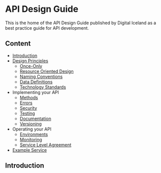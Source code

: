 # API Design Guide
This is the home of the API Design Guide published by Digital Iceland 
as a best practice guide for API development.

## Content
- [Introduction](#introduction)
- [Design Principles](./design-principles/README.md)
  - [Once-Only](./design-principles/once-only.md)
  - [Resource Oriented Design](./design-principles/resource-oriented-design.md)
  - [Naming Conventions](./design-principles/naming-conventions.md)
  - [Data Definitions](./design-principles/data-definitions.md)
  - [Technology Standards](./design-principles/tech-standards.md)
- Implementing your API
  - [Methods](./implementation/methods.md)
  - [Errors](./implementation/errors.md)
  - [Security](./implementation/security.md)
  - [Testing](./implementation/testing.md)
  - [Documentation](./implementation/documentation.md)
  - [Versioning](./implementation/versioning.md)
- Operating your API
  - [Environments](./operation/environments.md)
  - [Monitoring](./operation/monitoring.md)
  - [Service Level Agreement](./operation/sla.md)
- [Example Service](./example.md)


## Introduction